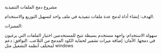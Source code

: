 مشروع دمج الملفات التنفيذية

الهدف: إنشاء أداة لدمج عدة ملفات تنفيذية في ملف واحد لتسهيل التوزيع والاستخدام.

المميزات:

سهولة الاستخدام: واجهة مستخدم بسيطة تتيح للمستخدمين اختيار الملفات التي يرغبون في دمجها.
الأمان: إضافة ميزات تشفير لحماية الكود المدمج من التلاعب.
التوافق: دعم لمختلف أنظمة التشغيل مثل windows
